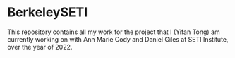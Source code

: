 # BerkeleySETI
This repository contains all my work for the project that I (Yifan Tong) am currently working on with Ann Marie Cody and Daniel Giles at SETI Institute, over the year of 2022.
